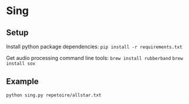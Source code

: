 # Sing

## Setup

Install python package dependencies:
`pip install -r requirements.txt`

Get audio processing command line tools:
`brew install rubberband`
`brew install sox`

## Example
`python sing.py repetoire/allstar.txt`
